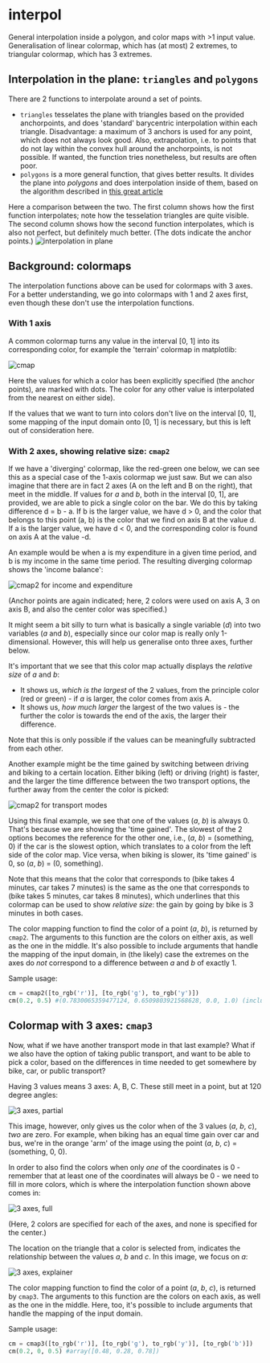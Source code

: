 # interpol

General interpolation inside a polygon, and color maps with >1 input value. Generalisation of linear colormap, which has (at most) 2 extremes, to triangular colormap, which has 3 extremes.

## Interpolation in the plane: `triangles` and `polygons`
There are 2 functions to interpolate around a set of points.

* `triangles` tesselates the plane with triangles based on the provided anchorpoints, and does 'standard' barycentric interpolation within each triangle. Disadvantage: a maximum of 3 anchors is used for any point, which does not always look good. Also, extrapolation, i.e. to points that do not lay within the convex hull around the anchorpoints, is not possible. If wanted, the function tries nonetheless, but results are often poor.
* `polygons` is a more general function, that gives better results. It divides the plane into *polygons* and does interpolation inside of them, based on the algorithm described in [this great article](https://cgvr.cs.uni-bremen.de/papers/barycentric/barycentric.pdf)

Here a comparison between the two. The first column shows how the first function interpolates; note how the tesselation triangles are quite visible. The second column shows how the second function interpolates, which is also not perfect, but definitely much better. (The dots indicate the anchor points.)
![interpolation in plane](comparison_in_plane.png)

## Background: colormaps
The interpolation functions above can be used for colormaps with 3 axes. For a better understanding, we go into colormaps with 1 and 2 axes first, even though these don't use the interpolation functions.

### With 1 axis
A common colormap turns any value in the interval [0, 1] into its corresponding color, for example the 'terrain' colormap in matplotlib: 

![cmap](cmap_notdiverging.png)

Here the values for which a color has been explicitly specified (the anchor points), are marked with dots. The color for any other value is interpolated from the nearest on either side).

If the values that we want to turn into colors don't live on the interval [0, 1], some mapping of the input domain onto [0, 1] is necessary, but this is left out of consideration here.

### With 2 axes, showing relative size: `cmap2`
If we have a 'diverging' colormap, like the red-green one below, we can see this as a special case of the 1-axis colormap we just saw. But we can also imagine that there are in fact 2 axes (A on the left and B on the right), that meet in the middle. If values for *a* and *b*, both in the interval [0, 1], are provided, we are able to pick a single color on the bar. We do this by taking difference d = b - a. If b is the larger value, we have d > 0, and the color that belongs to this point (a, b) is the color that we find on axis B at the value d. If a is the larger value, we have d < 0, and the corresponding color is found on axis A at the value -d. 

An example would be when a is my expenditure in a given time period, and b is my income in the same time period. The resulting diverging colormap shows the 'income balance':

![cmap2 for income and expenditure](cmap2_income.png)

(Anchor points are again indicated; here, 2 colors were used on axis A, 3 on axis B, and also the center color was specified.)

It might seem a bit silly to turn what is basically a single variable (*d*) into two variables (*a* and *b*), especially since our color map is really only 1-dimensional. However, this will help us generalise onto three axes, further below. 

It's important that we see that this color map actually displays the *relative size* of *a* and *b*:
* It shows us, *which is the largest* of the 2 values, from the principle color (red or green) - if *a* is larger, the color comes from axis A. 
* It shows us, *how much larger* the largest of the two values is - the further the color is towards the end of the axis, the larger their difference.

Note that this is only possible if the values can be meaningfully subtracted from each other. 

Another example might be the time gained by switching between driving and biking to a certain location. Either biking (left) or driving (right) is faster, and the larger the time difference between the two transport options, the further away from the center the color is picked:

![cmap2 for transport modes](cmap2_transport.png)

Using this final example, we see that one of the values (*a*, *b*) is always 0. That's because we are showing the 'time gained'. The slowest of the 2 options becomes the reference for the other one, i.e., (*a*, *b*) = (something, 0) if the car is the slowest option, which translates to a color from the left side of the color map. Vice versa, when biking is slower, its 'time gained' is 0, so (*a*, *b*) = (0, something). 

Note that this means that the color that corresponds to (bike takes 4 minutes, car takes 7 minutes) is the same as the one that corresponds to (bike takes 5 minutes, car takes 8 minutes), which underlines that this colormap can be used to show *relative size*: the gain by going by bike is 3 minutes in both cases.

The color mapping function to find the color of a point (*a*, *b*), is returned by `cmap2`. The arguments to this function are the colors on either axis, as well as the one in the middle. It's also possible to include arguments that handle the mapping of the input domain, in (the likely) case the extremes on the axes do *not* correspond to a difference between *a* and *b* of exactly 1.

Sample usage:
```python
cm = cmap2([to_rgb('r')], [to_rgb('g'), to_rgb('y')])
cm(0.2, 0.5) #(0.7830065359477124, 0.6509803921568628, 0.0, 1.0) (includes alpha)
```

## Colormap with 3 axes: `cmap3`
Now, what if we have another transport mode in that last example? What if we also have the option of taking public transport, and want to be able to pick a color, based on the differences in time needed to get somewhere by bike, car, or public transport?

Having 3 values means 3 axes: A, B, C. These still meet in a point, but at 120 degree angles:

![3 axes, partial](cmap3_transport_partial.png)

This image, however, only gives us the color when of the 3 values (*a*, *b*, *c*), *two* are zero. For example, when biking has an equal time gain over car and bus, we're in the orange 'arm' of the image using the point (*a*, *b*, *c*) = (something, 0, 0).

In order to also find the colors when only *one* of the coordinates is 0 - remember that at least one of the coordinates will always be 0 - we need to fill in more colors, which is where the interpolation function shown above comes in:

![3 axes, full](cmap3_transport_full.png)

(Here, 2 colors are specified for each of the axes, and none is specified for the center.)

The location on the triangle that a color is selected from, indicates the relationship between the values *a*, *b* and *c*. In this image, we focus on *a*:

![3 axes, explainer](cmap3_transport_special.png)

The color mapping function to find the color of a point (*a*, *b*, *c*), is returned by `cmap3`. The arguments to this function are the colors on each axis, as well as the one in the middle. Here, too, it's possible to include arguments that handle the mapping of the input domain.

Sample usage:
```python
cm = cmap3([to_rgb('r')], [to_rgb('g'), to_rgb('y')], [to_rgb('b')])
cm(0.2, 0, 0.5) #array([0.48, 0.28, 0.78])
```

